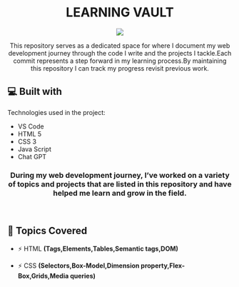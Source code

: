 
<h1 align="center" id="title">LEARNING VAULT</h1>


<p align="center"><img src="https://c4.wallpaperflare.com/wallpaper/435/542/549/javascript-google-node-js-html-microsoft-visual-studio-hd-wallpaper-preview.jpg"></p>

<p  align="center">This repository serves as a dedicated space for where I document my web development journey through the code I write and the projects I tackle.Each commit represents a step forward in my learning process.By maintaining this repository I can track my progress revisit previous work.</p>

  
  
<h2>💻 Built with</h2>

Technologies used in the project:

*   VS Code
*   HTML 5
*   CSS 3
*   Java Script
*   Chat GPT

    
  


<h3 align="center">During my web development journey, I’ve worked on a variety of topics and projects that are listed in this repository and have helped me learn and grow in the field.</h3>
<br>
<h2>🧐 Topics Covered</h2>

- ⚡ HTML  **(Tags,Elements,Tables,Semantic tags,DOM)**

- ⚡ CSS **(Selectors,Box-Model,Dimension property,Flex-Box,Grids,Media queries)**






